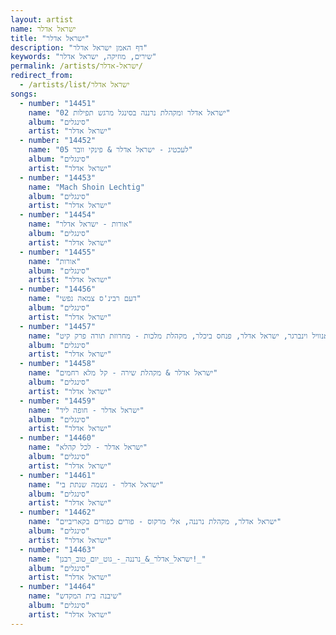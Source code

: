 ```yaml
---
layout: artist
name: ישראל אדלר
title: "ישראל אדלר"
description: "דף האמן ישראל אדלר"
keywords: "שירים, מוזיקה, ישראל אדלר"
permalink: /artists/ישראל-אדלר/
redirect_from:
  - /artists/list/ישראל אדלר
songs:
  - number: "14451"
    name: "02 ישראל אדלר ומקהלת נרננה בסינגל מרגש תפילות"
    album: "סינגלים"
    artist: "ישראל אדלר"
  - number: "14452"
    name: "05 לעכטיג - ישראל אדלר & פינקי וובר"
    album: "סינגלים"
    artist: "ישראל אדלר"
  - number: "14453"
    name: "Mach Shoin Lechtig"
    album: "סינגלים"
    artist: "ישראל אדלר"
  - number: "14454"
    name: "אורות - ישראל אדלר"
    album: "סינגלים"
    artist: "ישראל אדלר"
  - number: "14455"
    name: "אורות"
    album: "סינגלים"
    artist: "ישראל אדלר"
  - number: "14456"
    name: "דעם רבינ'ס צמאה נפשי"
    album: "סינגלים"
    artist: "ישראל אדלר"
  - number: "14457"
    name: "זאנוויל וינברגר, ישראל אדלר, פנחס ביכלר, מקהלת מלכות - מחרוזת תורה פרק קיט"
    album: "סינגלים"
    artist: "ישראל אדלר"
  - number: "14458"
    name: "ישראל אדלר & מקהלת שירה - קל מלא רחמים"
    album: "סינגלים"
    artist: "ישראל אדלר"
  - number: "14459"
    name: "ישראל אדלר - חופה ליד"
    album: "סינגלים"
    artist: "ישראל אדלר"
  - number: "14460"
    name: "ישראל אדלר - לכל קהלא"
    album: "סינגלים"
    artist: "ישראל אדלר"
  - number: "14461"
    name: "ישראל אדלר - נשמה שנתת בי"
    album: "סינגלים"
    artist: "ישראל אדלר"
  - number: "14462"
    name: "ישראל אדלר, מקהלת נרננה, אלי מרקוס - פורים כפורים בקאריביים"
    album: "סינגלים"
    artist: "ישראל אדלר"
  - number: "14463"
    name: "ישראל_אדלר_&_נרננה_-_גוט_יום_טוב_רבנן!_"
    album: "סינגלים"
    artist: "ישראל אדלר"
  - number: "14464"
    name: "שיבנה בית המקדש"
    album: "סינגלים"
    artist: "ישראל אדלר"
---
```

